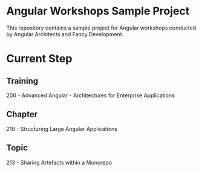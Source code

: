 # Angular Workshops Sample Project

This repository contains a sample project for Angular workshops conducted by Angular Architects and Fancy Development.

# Current Step

## Training
200 - Advanced Angular - Architectures for Enterprise Applications

## Chapter
210 - Structuring Large Angular Applications

## Topic
213 - Sharing Artefacts within a Monorepo

